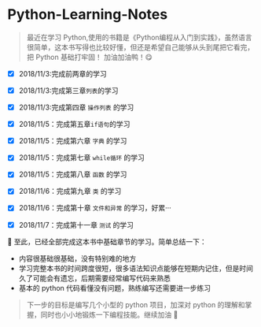 # Python-Learning-Notes


> 最近在学习 Python,使用的书籍是《Python编程从入门到实践》，虽然语言很简单，这本书写得也比较好懂，但还是希望自己能够从头到尾把它看完，把 Python 基础打牢固！
加油加油鸭！:yum:

- [x] 2018/11/3:完成前两章的学习   

- [x] 2018/11/3:完成第三章`列表`的学习   

- [x] 2018/11/3:完成第四章 `操作列表` 的学习   

- [x]  2018/11/5：完成第五章`if语句`的学习   

- [x]  2018/11/5：完成第六章 `字典` 的学习   
 
- [x]   2018/11/5：完成第七章 `while循环` 的学习   

- [x]   2018/11/5：完成第八章 `函数` 的学习   

- [x] 2018/11/6：完成第九章 `类` 的学习   

- [x]  2018/11/6：完成第十章 `文件和异常` 的学习，好累···  

- [x]  2018/11/7：完成第十一章 `测试` 的学习     

   
   
:beers: 至此，已经全部完成这本书中基础章节的学习。简单总结一下：
* 内容很基础很基础，没有特别难的地方
* 学习完整本书的时间跨度很短，很多语法知识点能够在短期内记住，但是时间久了可能会有遗忘，后期需要经常编写代码来熟悉
* 基本的 python 代码看懂没有问题，熟练编写还需要进一步练习

> 下一步的目标是编写几个小型的 python 项目，加深对 python 的理解和掌握，同时也小小地锻炼一下编程技能。继续加油 :muscle:


